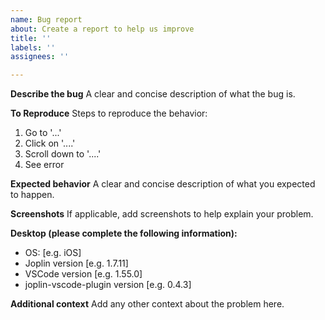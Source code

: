 ```yaml
---
name: Bug report
about: Create a report to help us improve
title: ''
labels: ''
assignees: ''

---
```


**Describe the bug**
A clear and concise description of what the bug is.

**To Reproduce**
Steps to reproduce the behavior:
1. Go to '...'
2. Click on '....'
3. Scroll down to '....'
4. See error

**Expected behavior**
A clear and concise description of what you expected to happen.

**Screenshots**
If applicable, add screenshots to help explain your problem.

**Desktop (please complete the following information):**
 - OS: [e.g. iOS]
 - Joplin version [e.g. 1.7.11]
 - VSCode version [e.g. 1.55.0]
 - joplin-vscode-plugin version [e.g. 0.4.3]


**Additional context**
Add any other context about the problem here.
